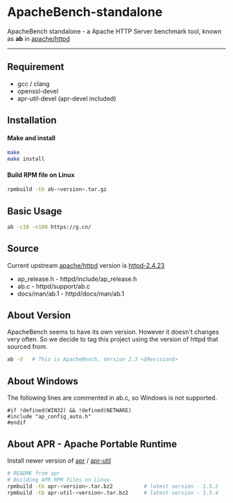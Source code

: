 # ApacheBench-standalone
ApacheBench standalone - a Apache HTTP Server benchmark tool, known as **ab** in [apache/httpd](https://github.com/apache/httpd)

---
## Requirement
* gcc / clang
* openssl-devel
* apr-util-devel (apr-devel included)

## Installation
#### Make and install
```bash
make
make install
```
#### Build RPM file on Linux
```bash
rpmbuild -tb ab-<version>.tar.gz
```

## Basic Usage
```bash
ab -c10 -n100 https://g.cn/
```

## Source
Current upstream [apache/httpd](https://github.com/apache/httpd) version is [httpd-2.4.23](https://github.com/apache/httpd/releases/tag/2.4.23)
* ap_release.h  - httpd/include/ap_release.h
* ab.c          - httpd/support/ab.c
* docs/man/ab.1 - httpd/docs/man/ab.1

## About Version
ApacheBench seems to have its own version. However it doesn't changes very often.
So we decide to tag this project using the version of httpd that sourced from.
```bash
ab -V   # This is ApacheBench, Version 2.3 <$Revision$>
```

## About Windows
The following lines are commented in ab.c, so Windows is not supported.
```
#if !defined(WIN32) && !defined(NETWARE)
#include "ap_config_auto.h"
#endif
```

## About APR - Apache Portable Runtime
Install newer version of [apr](https://github.com/apache/apr) / [apr-util](https://github.com/apache/apr-util)
```bash
# README from apr
# Building APR RPM files on Linux
rpmbuild -tb apr-<version>.tar.bz2          # latest version - 1.5.2
rpmbuild -tb apr-util-<version>.tar.bz2     # latest version - 1.5.4
```

